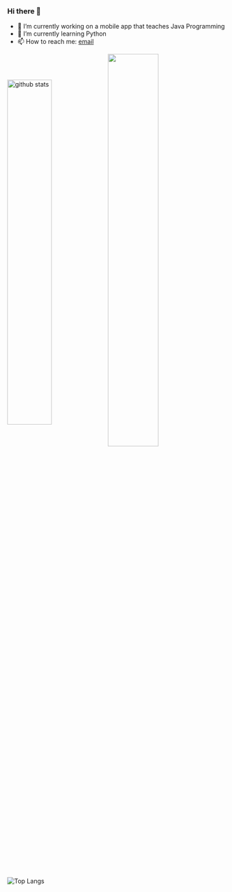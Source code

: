 ### Hi there 👋

<!--
**Sohmteee/Sohmteee** is a ✨ _special_ ✨ repository because its `README.md` (this file) appears on your GitHub profile.

Here are some ideas to get you started:

- 🔭 I’m currently working on ...
- 🌱 I’m currently learning ...
- 👯 I’m looking to collaborate on ...
- 🤔 I’m looking for help with ...
- 💬 Ask me about ...
- 📫 How to reach me: ...
- 😄 Pronouns: ...
- ⚡ Fun fact: ...
-->

- 🔭 I’m currently working on a mobile app that teaches Java Programming
- 🌱 I’m currently learning Python
- 📫 How to reach me: [email](sohmteecodes@gmail.com)


<img src="https://github-readme-stats.vercel.app/api?username=sohmteee&show_icons=true&theme=gotham" alt="github stats" width="45%" align="center"/>

<img src="https://github-readme-streak-stats.herokuapp.com/?user=sohmteee&theme=dark" width="48%"  align="center" >

 ![Top Langs](https://github-readme-stats.vercel.app/api/top-langs/?username=sohmteee&layout=compact)
